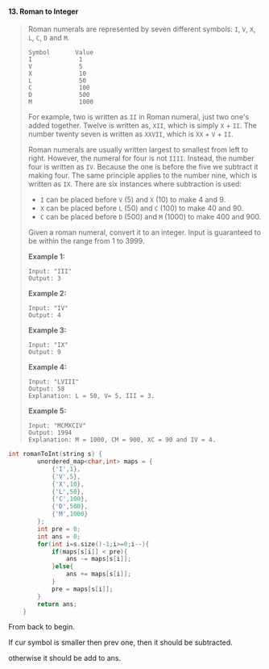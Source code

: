 #### 13. Roman to Integer

> Roman numerals are represented by seven different symbols: `I`, `V`, `X`, `L`, `C`, `D` and `M`.
>
> ```
> Symbol       Value
> I             1
> V             5
> X             10
> L             50
> C             100
> D             500
> M             1000
> ```
>
> For example, two is written as `II` in Roman numeral, just two one's added together. Twelve is written as, `XII`, which is simply `X` + `II`. The number twenty seven is written as `XXVII`, which is `XX` + `V` + `II`.
>
> Roman numerals are usually written largest to smallest from left to right. However, the numeral for four is not `IIII`. Instead, the number four is written as `IV`. Because the one is before the five we subtract it making four. The same principle applies to the number nine, which is written as `IX`. There are six instances where subtraction is used:
>
> - `I` can be placed before `V` (5) and `X` (10) to make 4 and 9. 
> - `X` can be placed before `L` (50) and `C` (100) to make 40 and 90. 
> - `C` can be placed before `D` (500) and `M` (1000) to make 400 and 900.
>
> Given a roman numeral, convert it to an integer. Input is guaranteed to be within the range from 1 to 3999.
>
> **Example 1:**
>
> ```
> Input: "III"
> Output: 3
> ```
>
> **Example 2:**
>
> ```
> Input: "IV"
> Output: 4
> ```
>
> **Example 3:**
>
> ```
> Input: "IX"
> Output: 9
> ```
>
> **Example 4:**
>
> ```
> Input: "LVIII"
> Output: 58
> Explanation: L = 50, V= 5, III = 3.
> ```
>
> **Example 5:**
>
> ```
> Input: "MCMXCIV"
> Output: 1994
> Explanation: M = 1000, CM = 900, XC = 90 and IV = 4.
> ```

```c++
int romanToInt(string s) {
        unordered_map<char,int> maps = {
            {'I',1},
            {'V',5},
            {'X',10},
            {'L',50},
            {'C',100},
            {'D',500},
            {'M',1000}
        };
        int pre = 0;
        int ans = 0;
        for(int i=s.size()-1;i>=0;i--){
            if(maps[s[i]] < pre){
                ans -= maps[s[i]];
            }else{
                ans += maps[s[i]];
            }
            pre = maps[s[i]];
        }
        return ans;
    }
```

From back to begin.

If cur symbol is smaller then prev one, then it should be subtracted.

otherwise it should be add to ans.